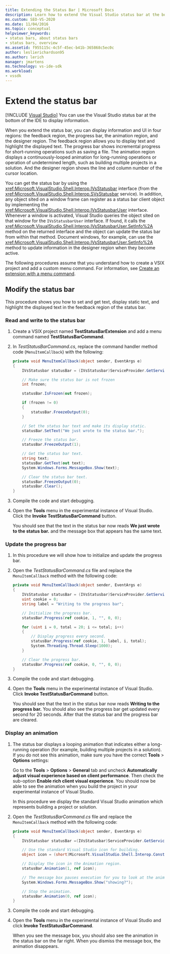```yaml
---
title: Extending the Status Bar | Microsoft Docs
description: Learn how to extend the Visual Studio status bar at the bottom of the IDE, which displays information.
ms.custom: SEO-VS-2020
ms.date: 11/04/2016
ms.topic: conceptual
helpviewer_keywords:
- status bars, about status bars
- status bars, overview
ms.assetid: f955115c-4c5f-45ec-b41b-365868c5ec0c
author: leslierichardson95
ms.author: lerich
manager: jmartens
ms.technology: vs-ide-sdk
ms.workload:
- vssdk
---
```

# Extend the status bar

 [!INCLUDE [Visual Studio](~/includes/applies-to-version/vs-not-mac.md)]
You can use the Visual Studio status bar at the bottom of the IDE to display information.

 When you extend the status bar, you can display information and UI in four regions: the feedback region, the progress bar, the animation region, and the designer region. The feedback region allows you to display text and highlight the displayed text. The progress bar shows incremental progress for short-running operations such as saving a file. The animation region displays a continuously-looped animation for long-running operations or operation of undetermined length, such as building multiple projects in a solution. And the designer region shows the line and column number of the cursor location.

 You can get the status bar by using the <xref:Microsoft.VisualStudio.Shell.Interop.IVsStatusbar> interface (from the <xref:Microsoft.VisualStudio.Shell.Interop.SVsStatusbar> service). In addition, any object sited on a window frame can register as a status bar client object by implementing the <xref:Microsoft.VisualStudio.Shell.Interop.IVsStatusbarUser> interface. Whenever a window is activated, Visual Studio queries the object sited on that window for the `IVsStatusbarUser` interface. If found, it calls the <xref:Microsoft.VisualStudio.Shell.Interop.IVsStatusbarUser.SetInfo%2A> method on the returned interface and the object can update the status bar from within that method. Document windows, for example, can use the <xref:Microsoft.VisualStudio.Shell.Interop.IVsStatusbarUser.SetInfo%2A> method to update information in the designer region when they become active.

 The following procedures assume that you understand how to create a VSIX project and add a custom menu command. For information, see [Create an extension with a menu command](../extensibility/creating-an-extension-with-a-menu-command.md).

## Modify the status bar
 This procedure shows you how to set and get text, display static text, and highlight the displayed text in the feedback region of the status bar.

### Read and write to the status bar

1. Create a VSIX project named **TestStatusBarExtension** and add a menu command named **TestStatusBarCommand**.

2. In *TestStatusBarCommand.cs*, replace the command handler method code (`MenuItemCallback`) with the following:

    ```csharp
    private void MenuItemCallback(object sender, EventArgs e)
    {
        IVsStatusbar statusBar = (IVsStatusbar)ServiceProvider.GetService(typeof(SVsStatusbar));

        // Make sure the status bar is not frozen
        int frozen;

        statusBar.IsFrozen(out frozen);

        if (frozen != 0)
        {
            statusBar.FreezeOutput(0);
        }

        // Set the status bar text and make its display static.
        statusBar.SetText("We just wrote to the status bar.");

        // Freeze the status bar.
        statusBar.FreezeOutput(1);

        // Get the status bar text.
        string text;
        statusBar.GetText(out text);
        System.Windows.Forms.MessageBox.Show(text);

        // Clear the status bar text.
        statusBar.FreezeOutput(0);
        statusBar.Clear();
    }
    ```

3. Compile the code and start debugging.

4. Open the **Tools** menu in the experimental instance of Visual Studio. Click the **Invoke TestStatusBarCommand** button.

     You should see that the text in the status bar now reads **We just wrote to the status bar.** and the message box that appears has the same text.

### Update the progress bar

1. In this procedure we will show how to initialize and update the progress bar.

2. Open the *TestStatusBarCommand.cs* file and replace the `MenuItemCallback` method with the following code:

    ```csharp
    private void MenuItemCallback(object sender, EventArgs e)
    {
        IVsStatusbar statusBar = (IVsStatusbar)ServiceProvider.GetService(typeof(SVsStatusbar));
        uint cookie = 0;
        string label = "Writing to the progress bar";

        // Initialize the progress bar.
        statusBar.Progress(ref cookie, 1, "", 0, 0);

        for (uint i = 0, total = 20; i <= total; i++)
        {
            // Display progress every second.
            statusBar.Progress(ref cookie, 1, label, i, total);
            System.Threading.Thread.Sleep(1000);
        }

        // Clear the progress bar.
        statusBar.Progress(ref cookie, 0, "", 0, 0);
    }
    ```

3. Compile the code and start debugging.

4. Open the **Tools** menu in the experimental instance of Visual Studio. Click **Invoke TestStatusBarCommand** button.

     You should see that the text in the status bar now reads **Writing to the progress bar.** You should also see the progress bar get updated every second for 20 seconds. After that the status bar and the progress bar are cleared.

### Display an animation

1. The status bar displays a looping animation that indicates either a long-running operation (for example, building multiple projects in a solution). If you do not see this animation, make sure you have the correct **Tools** > **Options** settings:

     Go to the **Tools** > **Options** > **General** tab and uncheck **Automatically adjust visual experience based on client performance**. Then check the sub-option **Enable rich client visual experience**. You should now be able to see the animation when you build the project in your experimental instance of Visual Studio.

     In this procedure we display the standard Visual Studio animation which represents building a project or solution.

2. Open the *TestStatusBarCommand.cs* file and replace the `MenuItemCallback` method with the following code:

    ```csharp
    private void MenuItemCallback(object sender, EventArgs e)
    {
        IVsStatusbar statusBar =(IVsStatusbar)ServiceProvider.GetService(typeof(SVsStatusbar));

        // Use the standard Visual Studio icon for building.
        object icon = (short)Microsoft.VisualStudio.Shell.Interop.Constants.SBAI_Build;

        // Display the icon in the Animation region.
        statusBar.Animation(1, ref icon);

        // The message box pauses execution for you to look at the animation.
        System.Windows.Forms.MessageBox.Show("showing?");

        // Stop the animation.
        statusBar.Animation(0, ref icon);
    }
    ```

3. Compile the code and start debugging.

4. Open the **Tools** menu in the experimental instance of Visual Studio and click **Invoke TestStatusBarCommand**.

     When you see the message box, you should also see the animation in the status bar on the far right. When you dismiss the message box, the animation disappears.
